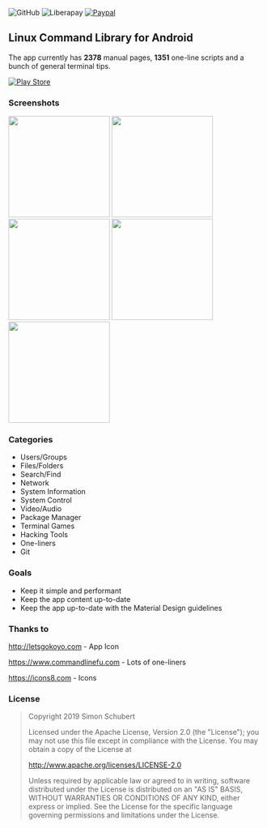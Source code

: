 ![GitHub](https://img.shields.io/github/license/SimonSchubert/LinuxCommandBibliotheca.svg)
![Liberapay](http://img.shields.io/liberapay/receives/arnald.svg?logo=liberapay)
[![Paypal](https://img.shields.io/badge/paypal-donate-blue.svg?logo=paypal&style=flat)](https://paypal.me/SimonSchubert)

## Linux Command Library for Android
The app currently has **2378** manual pages, **1351** one-line scripts and a bunch of general terminal tips.

[![Play Store](https://raw.githubusercontent.com/SimonSchubert/LinuxCommandBibliotheca/master/art/play_store_badge.png)](https://play.google.com/store/apps/details?id=com.inspiredandroid.linuxcommandbibliotheca)

### Screenshots

<p float="left">
<img src="https://raw.githubusercontent.com/SimonSchubert/LinuxCommandBibliotheca/master/art/screen-1.png" width="200">
<img src="https://raw.githubusercontent.com/SimonSchubert/LinuxCommandBibliotheca/master/art/screen-2.png" width="200">
<img src="https://raw.githubusercontent.com/SimonSchubert/LinuxCommandBibliotheca/master/art/screen-3.png" width="200">
<img src="https://raw.githubusercontent.com/SimonSchubert/LinuxCommandBibliotheca/master/art/screen-4.png" width="200">
<img src="https://raw.githubusercontent.com/SimonSchubert/LinuxCommandBibliotheca/master/art/screen-5.png" width="200">
</p>

### Categories

* Users/Groups
* Files/Folders
* Search/Find
* Network
* System Information
* System Control
* Video/Audio
* Package Manager
* Terminal Games
* Hacking Tools
* One-liners
* Git

### Goals

* Keep it simple and performant
* Keep the app content up-to-date
* Keep the app up-to-date with the Material Design guidelines

### Thanks to

http://letsgokoyo.com - App Icon

https://www.commandlinefu.com - Lots of one-liners

https://icons8.com - Icons

### License

>Copyright 2019 Simon Schubert
>
>Licensed under the Apache License, Version 2.0 (the "License");
>you may not use this file except in compliance with the License.
>You may obtain a copy of the License at
>
>    http://www.apache.org/licenses/LICENSE-2.0
>
>Unless required by applicable law or agreed to in writing, software
>distributed under the License is distributed on an "AS IS" BASIS,
>WITHOUT WARRANTIES OR CONDITIONS OF ANY KIND, either express or implied.
>See the License for the specific language governing permissions and
>limitations under the License.
